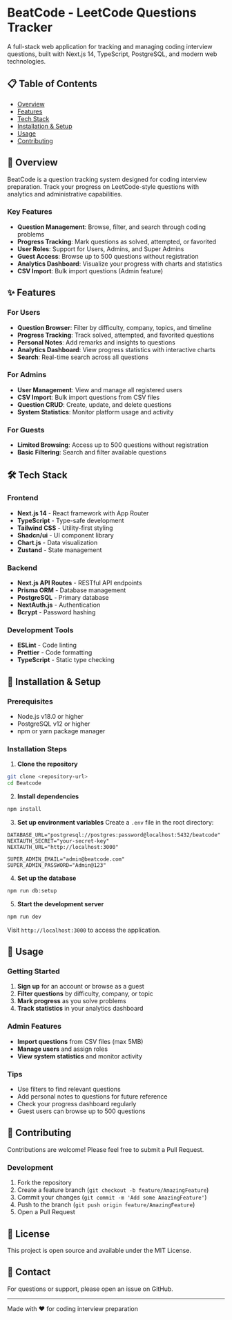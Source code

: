 # BeatCode - LeetCode Questions Tracker

A full-stack web application for tracking and managing coding interview questions, built with Next.js 14, TypeScript, PostgreSQL, and modern web technologies.

## 📋 Table of Contents
- [Overview](#overview)
- [Features](#features)
- [Tech Stack](#tech-stack)
- [Installation & Setup](#installation--setup)
- [Usage](#usage)
- [Contributing](#contributing)

## 🎯 Overview

BeatCode is a question tracking system designed for coding interview preparation. Track your progress on LeetCode-style questions with analytics and administrative capabilities.

### Key Features
- **Question Management**: Browse, filter, and search through coding problems
- **Progress Tracking**: Mark questions as solved, attempted, or favorited
- **User Roles**: Support for Users, Admins, and Super Admins
- **Guest Access**: Browse up to 500 questions without registration
- **Analytics Dashboard**: Visualize your progress with charts and statistics
- **CSV Import**: Bulk import questions (Admin feature)

## ✨ Features

### For Users
- **Question Browser**: Filter by difficulty, company, topics, and timeline
- **Progress Tracking**: Track solved, attempted, and favorited questions
- **Personal Notes**: Add remarks and insights to questions
- **Analytics Dashboard**: View progress statistics with interactive charts
- **Search**: Real-time search across all questions

### For Admins
- **User Management**: View and manage all registered users
- **CSV Import**: Bulk import questions from CSV files
- **Question CRUD**: Create, update, and delete questions
- **System Statistics**: Monitor platform usage and activity

### For Guests
- **Limited Browsing**: Access up to 500 questions without registration
- **Basic Filtering**: Search and filter available questions

## 🛠 Tech Stack

### Frontend
- **Next.js 14** - React framework with App Router
- **TypeScript** - Type-safe development
- **Tailwind CSS** - Utility-first styling
- **Shadcn/ui** - UI component library
- **Chart.js** - Data visualization
- **Zustand** - State management

### Backend
- **Next.js API Routes** - RESTful API endpoints
- **Prisma ORM** - Database management
- **PostgreSQL** - Primary database
- **NextAuth.js** - Authentication
- **Bcrypt** - Password hashing

### Development Tools
- **ESLint** - Code linting
- **Prettier** - Code formatting
- **TypeScript** - Static type checking



## 🚀 Installation & Setup

### Prerequisites
- Node.js v18.0 or higher
- PostgreSQL v12 or higher
- npm or yarn package manager

### Installation Steps

1. **Clone the repository**
```bash
git clone <repository-url>
cd Beatcode
```

2. **Install dependencies**
```bash
npm install
```

3. **Set up environment variables**
Create a `.env` file in the root directory:
```env
DATABASE_URL="postgresql://postgres:password@localhost:5432/beatcode"
NEXTAUTH_SECRET="your-secret-key"
NEXTAUTH_URL="http://localhost:3000"

SUPER_ADMIN_EMAIL="admin@beatcode.com"
SUPER_ADMIN_PASSWORD="Admin@123"
```

4. **Set up the database**
```bash
npm run db:setup
```

5. **Start the development server**
```bash
npm run dev
```

Visit `http://localhost:3000` to access the application.

## 📖 Usage

### Getting Started
1. **Sign up** for an account or browse as a guest
2. **Filter questions** by difficulty, company, or topic
3. **Mark progress** as you solve problems
4. **Track statistics** in your analytics dashboard

### Admin Features
- **Import questions** from CSV files (max 5MB)
- **Manage users** and assign roles
- **View system statistics** and monitor activity

### Tips
- Use filters to find relevant questions
- Add personal notes to questions for future reference
- Check your progress dashboard regularly
- Guest users can browse up to 500 questions

## 🤝 Contributing

Contributions are welcome! Please feel free to submit a Pull Request.

### Development
1. Fork the repository
2. Create a feature branch (`git checkout -b feature/AmazingFeature`)
3. Commit your changes (`git commit -m 'Add some AmazingFeature'`)
4. Push to the branch (`git push origin feature/AmazingFeature`)
5. Open a Pull Request

## 📝 License

This project is open source and available under the MIT License.

## 📧 Contact

For questions or support, please open an issue on GitHub.

---

Made with ❤️ for coding interview preparation